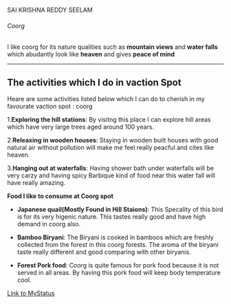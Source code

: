 SAI KRISHNA REDDY SEELAM
###### Coorg
I like coorg for its nature qualities such as **mountain views** and **water falls** which abudantly look like **heaven** and gives **peace of mind**

---
## The activities which I do in vaction Spot

Heare are some activities listed below which I can do to cherish in my favourate vaction spot : coorg

1.**Exploring the hill stations**: By visitng this place I can explore hill areas which have very large trees aged around 100 years.

2.**Releaxing in wooden houses**: Staying in wooden built houses with good natural air without pollution will make me feel really peacful and cites like heaven.

3.**Hanging out at waterfalls**: Having shower bath under waterfalls will be very carzy and having spicy Barbique kind of food near this water fall will have really amazing.

**Food I like to consume at Coorg spot**

- **Japanese quail(Mostly Found in Hill Staions)**: This Specality of this bird is for its very higenic nature. This tastes really good and have high demand in coorg also.

- **Bamboo Biryani**: The Biryani is cooked in bamboos which are freshly collected from the forest in this coorg forests. The aroma of the biryani taste really different and good comparing with other biryanis.

- **Forest Pork food**: Coorg is quite famous for pork food because it is not served in all areas. By having this pork food will keep body temperature cool.

[Link to MyStatus](MyStats.md)
